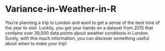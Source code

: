 # Variance-in-Weather-in-R
You’re planning a trip to London and want to get a sense of the best time of the year to visit. Luckily, you got your hands on a dataset from 2015 that contains over 39,000 data points about weather conditions in London. Surely, with this much information, you can discover something useful about when to make your trip!
